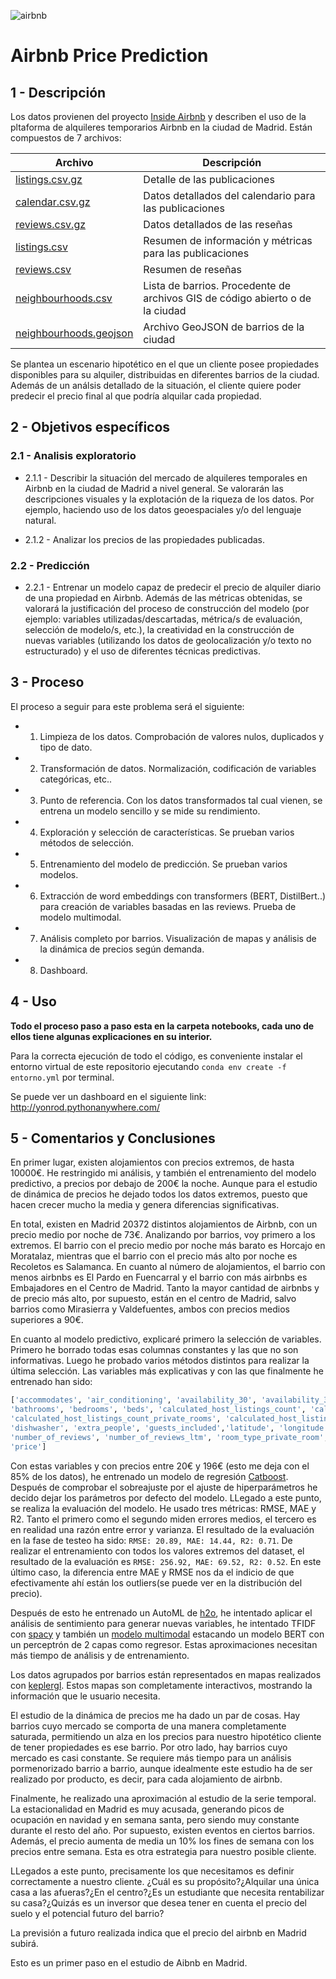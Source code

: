 ![airbnb](https://images.squarespace-cdn.com/content/v1/503bd485e4b0411ce5b1b9f3/1405972951923-A2PGOA76S0M88LAD27ZR/Airbnb_Belo_argumentacion_nuevo_logo.gif?format=1000w)

# Airbnb Price Prediction


## 1 - Descripción

Los datos provienen del proyecto [Inside Airbnb](http://insideairbnb.com/about.html) y describen el uso de la pltaforma de alquileres temporarios Airbnb en la ciudad de Madrid. Están compuestos de 7 archivos:

Archivo | Descripción
--------|------------
[listings.csv.gz](http://data.insideairbnb.com/spain/comunidad-de-madrid/madrid/2020-01-10/data/listings.csv.gz) | Detalle de las publicaciones
[calendar.csv.gz](http://data.insideairbnb.com/spain/comunidad-de-madrid/madrid/2020-01-10/data/calendar.csv.gz) | Datos detallados del calendario para las publicaciones
[reviews.csv.gz](http://data.insideairbnb.com/spain/comunidad-de-madrid/madrid/2020-01-10/data/reviews.csv.gz) | Datos detallados de las reseñas
[listings.csv](http://data.insideairbnb.com/spain/comunidad-de-madrid/madrid/2020-01-10/visualisations/listings.csv) | Resumen de información y métricas para las publicaciones
[reviews.csv](http://data.insideairbnb.com/spain/comunidad-de-madrid/madrid/2020-01-10/visualisations/reviews.csv) | Resumen de reseñas 
[neighbourhoods.csv](http://data.insideairbnb.com/spain/comunidad-de-madrid/madrid/2020-01-10/visualisations/neighbourhoods.csv) | Lista de barrios. Procedente de archivos GIS de código abierto o de la ciudad
[neighbourhoods.geojson](http://data.insideairbnb.com/spain/comunidad-de-madrid/madrid/2020-01-10/visualisations/neighbourhoods.geojson) | Archivo GeoJSON de barrios de la ciudad

Se plantea un escenario hipotético en el que un cliente posee propiedades disponibles para su alquiler, distribuidas en diferentes barrios de la ciudad. Además de un análsis detallado de la situación, el cliente quiere poder predecir el precio final al que podría alquilar cada propiedad. 

## 2 - Objetivos específicos 

### 2.1 - Analisis exploratorio

*  2.1.1 - Describir la situación del mercado de alquileres temporales en Airbnb en la ciudad de Madrid a nivel general. Se valorarán las descripciones visuales y la explotación de la riqueza de los datos. Por ejemplo, haciendo uso de los datos geoespaciales y/o del lenguaje natural.

*  2.1.2 - Analizar los precios de las propiedades publicadas.

### 2.2 - Predicción

* 2.2.1 - Entrenar un modelo capaz de predecir el precio de alquiler diario de una propiedad en Airbnb. Además de las métricas obtenidas, se valorará la justificación del proceso de construcción del modelo (por ejemplo: variables utilizadas/descartadas, métrica/s de evaluación, selección de modelo/s, etc.), la creatividad en la construcción de nuevas variables (utilizando los datos de geolocalización y/o texto no estructurado) y el uso de diferentes técnicas predictivas.


## 3 - Proceso

El proceso a seguir para este problema será el siguiente:
    
+ 1) Limpieza de los datos. Comprobación de valores nulos, duplicados y tipo de dato.
+ 2) Transformación de datos. Normalización, codificación de variables categóricas, etc..
+ 3) Punto de referencia. Con los datos transformados tal cual vienen, se entrena un modelo sencillo y se mide su rendimiento.
+ 4) Exploración y selección de características. Se prueban varios métodos de selección.
+ 5) Entrenamiento del modelo de predicción. Se prueban varios modelos.
+ 6) Extracción de word embeddings con transformers (BERT, DistilBert..) para creación de variables basadas en las reviews. Prueba de modelo multimodal.
+ 7) Análisis completo por barrios. Visualización de mapas y análisis de la dinámica de precios según demanda.
+ 8) Dashboard.


## 4 - Uso

**Todo el proceso paso a paso esta en la carpeta notebooks, cada uno de ellos tiene algunas explicaciones en su interior.**

Para la correcta ejecución de todo el código, es conveniente instalar el entorno virtual de este repositorio ejecutando `conda env create -f entorno.yml` por terminal.

Se puede ver un dashboard en el siguiente link: http://yonrod.pythonanywhere.com/


## 5 - Comentarios y Conclusiones

En primer lugar, existen alojamientos con precios extremos, de hasta 10000€. He restringido mi análisis, y también el entrenamiento del modelo predictivo, a precios por debajo de 200€ la noche. Aunque para el estudio de dinámica de precios he dejado todos los datos extremos, puesto que hacen crecer mucho la media y genera diferencias significativas.


En total, existen en Madrid 20372 distintos alojamientos de Airbnb, con un precio medio por noche de 73€. Analizando por barrios, voy primero a los extremos. El barrio con el precio medio por noche más barato es Horcajo en Moratalaz, mientras que el barrio con el precio más alto por noche es Recoletos es Salamanca. En cuanto al número de alojamientos, el barrio con menos airbnbs es El Pardo en Fuencarral y el barrio con más airbnbs es Embajadores en el Centro de Madrid. Tanto la mayor cantidad de airbnbs y de precio más alto, por supuesto, están en el centro de Madrid, salvo barrios como Mirasierra y Valdefuentes, ambos con precios medios superiores a 90€.


En cuanto al modelo predictivo, explicaré primero la selección de variables. Primero he borrado todas esas columnas constantes y las que no son informativas. Luego he probado varios métodos distintos para realizar la última selección. Las variables más explicativas y con las que finalmente he entrenado han sido:

```python
['accommodates', 'air_conditioning', 'availability_30', 'availability_365', 'availability_60', 'availability_90',
'bathrooms', 'bedrooms', 'beds', 'calculated_host_listings_count', 'calculated_host_listings_count_entire_homes',
'calculated_host_listings_count_private_rooms', 'calculated_host_listings_count_shared_rooms', 'cleaning_fee',
'dishwasher', 'extra_people', 'guests_included','latitude', 'longitude', 'maximum_nights', 'minimum_nights', 
'number_of_reviews', 'number_of_reviews_ltm', 'room_type_private_room', 'room_type_shared_room', 'security_deposit',
'price']
```


Con estas variables y con precios entre 20€ y 196€ (esto me deja con el 85% de los datos), he entrenado un modelo de regresión [Catboost](https://catboost.ai/en/docs/concepts/python-reference_catboostregressor). Después de comprobar el sobreajuste por el ajuste de hiperparámetros he decido dejar los parámetros por defecto del modelo. LLegado a este punto, se realiza la evaluación del modelo. He usado tres métricas: RMSE, MAE y R2. Tanto el primero como el segundo miden errores medios, el tercero es en realidad una razón entre error y varianza. El resultado de la evaluación en la fase de testeo ha sido: `RMSE: 20.89, MAE: 14.44, R2: 0.71`. De realizar el entrenamiento con todos los valores extremos del dataset, el resultado de la evaluación es `RMSE: 256.92, MAE: 69.52, R2: 0.52`. En este último caso, la diferencia entre MAE y RMSE nos da el indicio de que efectivamente ahí están los outliers(se puede ver en la distribución del precio).



Después de esto he entrenado un AutoML de [h2o](https://docs.h2o.ai/h2o/latest-stable/h2o-py/docs/intro.html), he intentado aplicar el análisis de sentimiento para generar nuevas variables, he intentado TFIDF con [spacy](https://spacy.io/) y también un [modelo multimodal](https://github.com/georgian-io/Multimodal-Toolkit) estacando un modelo BERT con un perceptrón de 2 capas como regresor. Estas aproximaciones necesitan más tiempo de análisis y de entrenamiento.



Los datos agrupados por barrios están representados en mapas realizados con [keplergl](https://kepler.gl/). Estos mapas son completamente interactivos, mostrando la información que le usuario necesita.



El estudio de la dinámica de precios me ha dado un par de cosas. Hay barrios cuyo mercado se comporta de una manera completamente saturada, permitiendo un alza en los precios para nuestro hipotético cliente de tener propiedades es ese barrio. Por otro lado, hay barrios cuyo mercado es casi constante. Se requiere más tiempo para un análisis pormenorizado barrio a barrio, aunque idealmente este estudio ha de ser realizado por producto, es decir, para cada alojamiento de airbnb.



Finalmente, he realizado una aproximación al estudio de la serie temporal. La estacionalidad en Madrid es muy acusada, generando picos de ocupación en navidad y en semana santa, pero siendo muy constante durante el resto del año. Por supuesto, existen eventos en ciertos barrios. Además, el precio aumenta de media un 10% los fines de semana con los precios entre semana. Esta es otra estrategia para nuestro posible cliente. 


LLegados a este punto, precisamente los que necesitamos es definir correctamente a nuestro cliente. ¿Cuál es su propósito?¿Alquilar una única casa a las afueras?¿En el centro?¿Es un estudiante que necesita rentabilizar su casa?¿Quizás es un inversor que desea tener en cuenta el precio del suelo y el potencial futuro del barrio? 

La previsión a futuro realizada indica que el precio del airbnb en Madrid subirá.


Esto es un primer paso en el estudio de Aibnb en Madrid.


